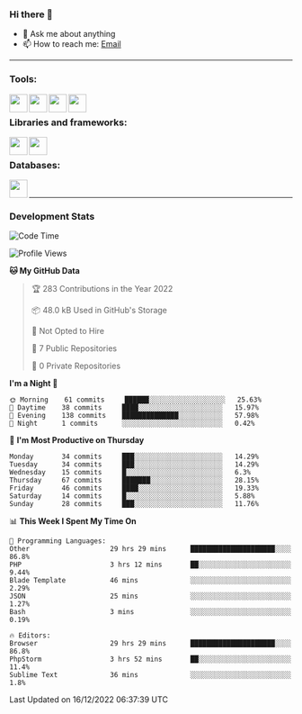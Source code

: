 ### Hi there 👋

<!-- - 🔭 I’m currently working on [huyviet] -->
- 💬 Ask me about anything
- 📫 How to reach me: [Email]
<!-- - ⚡ Fun fact: abc -->

---

### Tools:
<img align='left' height="32" width="32" src="https://cdn.jsdelivr.net/npm/simple-icons@4.8.0/icons/phpstorm.svg" />
<img align='left' height="32" width="32" src="https://cdn.jsdelivr.net/npm/simple-icons@4.8.0/icons/sublimetext.svg" />
<img align='left' height="32" width="32" src="https://cdn.jsdelivr.net/npm/simple-icons@4.8.0/icons/laragon.svg" />
<img align='left' height="32" width="32" src="https://cdn.jsdelivr.net/npm/simple-icons@4.8.0/icons/xampp.svg" />
<br>

### Libraries and frameworks:
<img align='left' height="32" width="32" src="https://cdn.jsdelivr.net/npm/simple-icons@4.8.0/icons/laravel.svg" />
<img align='left' height="32" width="32" src="https://cdn.jsdelivr.net/npm/simple-icons@4.8.0/icons/jquery.svg" />
<br>

### Databases:
<img align='left' height="32" width="32" src="https://cdn.jsdelivr.net/npm/simple-icons@4.8.0/icons/mysql.svg" />
<br>

---
### Development Stats
<!--START_SECTION:waka-->
![Code Time](http://img.shields.io/badge/Code%20Time-531%20hrs%2049%20mins-blue)

![Profile Views](http://img.shields.io/badge/Profile%20Views-75-blue)

**🐱 My GitHub Data** 

> 🏆 283 Contributions in the Year 2022
 > 
> 📦 48.0 kB Used in GitHub's Storage 
 > 
> 🚫 Not Opted to Hire
 > 
> 📜 7 Public Repositories 
 > 
> 🔑 0 Private Repositories  
 > 
**I'm a Night 🦉** 

```text
🌞 Morning    61 commits     ██████░░░░░░░░░░░░░░░░░░░   25.63% 
🌆 Daytime    38 commits     ████░░░░░░░░░░░░░░░░░░░░░   15.97% 
🌃 Evening    138 commits    ██████████████░░░░░░░░░░░   57.98% 
🌙 Night      1 commits      ░░░░░░░░░░░░░░░░░░░░░░░░░   0.42%

```
📅 **I'm Most Productive on Thursday** 

```text
Monday       34 commits     ███░░░░░░░░░░░░░░░░░░░░░░   14.29% 
Tuesday      34 commits     ███░░░░░░░░░░░░░░░░░░░░░░   14.29% 
Wednesday    15 commits     █░░░░░░░░░░░░░░░░░░░░░░░░   6.3% 
Thursday     67 commits     ███████░░░░░░░░░░░░░░░░░░   28.15% 
Friday       46 commits     ████░░░░░░░░░░░░░░░░░░░░░   19.33% 
Saturday     14 commits     █░░░░░░░░░░░░░░░░░░░░░░░░   5.88% 
Sunday       28 commits     ███░░░░░░░░░░░░░░░░░░░░░░   11.76%

```


📊 **This Week I Spent My Time On** 

```text
💬 Programming Languages: 
Other                    29 hrs 29 mins      █████████████████████░░░░   86.8% 
PHP                      3 hrs 12 mins       ██░░░░░░░░░░░░░░░░░░░░░░░   9.44% 
Blade Template           46 mins             ░░░░░░░░░░░░░░░░░░░░░░░░░   2.29% 
JSON                     25 mins             ░░░░░░░░░░░░░░░░░░░░░░░░░   1.27% 
Bash                     3 mins              ░░░░░░░░░░░░░░░░░░░░░░░░░   0.19%

🔥 Editors: 
Browser                  29 hrs 29 mins      █████████████████████░░░░   86.8% 
PhpStorm                 3 hrs 52 mins       ██░░░░░░░░░░░░░░░░░░░░░░░   11.4% 
Sublime Text             36 mins             ░░░░░░░░░░░░░░░░░░░░░░░░░   1.8%

```


 Last Updated on 16/12/2022 06:37:39 UTC
<!--END_SECTION:waka-->

[huyviet]: https://huyviet.vn/
[EMAIl]: https://mail.google.com/mail/u/0/?fs=1&tf=cm&source=mailto&to=huynguyenviet0110@gmail.com
